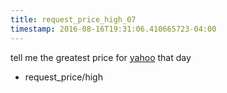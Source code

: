 ```yaml
---
title: request_price_high_07
timestamp: 2016-08-16T19:31:06.410665723-04:00
---
```


tell me the greatest price for [yahoo](company_name) that day
* request_price/high
